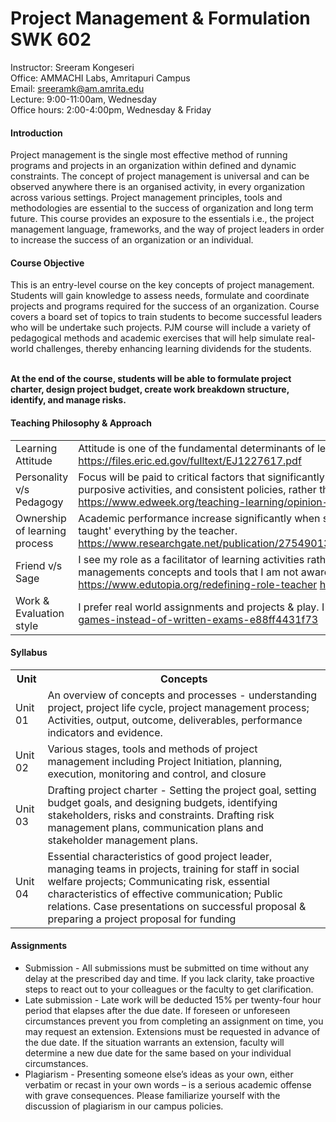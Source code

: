 <h1>Project Management & Formulation SWK 602</h1>

Instructor: Sreeram Kongeseri<br>
Office: AMMACHI Labs, Amritapuri Campus<br>
Email: sreeramk@am.amrita.edu<br>
Lecture: 9:00-11:00am, Wednesday<br>
Office hours: 2:00-4:00pm, Wednesday & Friday<br>

<h4>Introduction</h4>
Project management is the single most effective method of running programs and projects in an organization within defined and dynamic constraints. The concept of project management is universal and can be observed anywhere there is an organised activity, in every organization across various settings. Project management principles, tools and methodologies are essential to the success of organization and long term future. This course provides an exposure to the essentials i.e., the project management language, frameworks, and the way of project leaders in order to increase the success of an organization or an individual.

<h4>Course Objective</h4>
This is an entry-level course on the key concepts of project management. Students will gain knowledge to assess needs, formulate and coordinate projects and programs required for the success of an organization. Course covers a board set of topics to train students to become successful leaders who will be undertake such projects. PJM course will include a variety of pedagogical methods and academic exercises that will help simulate real-world challenges, thereby enhancing learning dividends for the students. <br><br>

<strong>At the end of the course, students will be able to formulate project charter, design project budget, create work breakdown structure, identify, and manage risks.</strong>
<h4>Teaching Philosophy & Approach</h4>
<table>
  <tbody><tr>
    <td>Learning Attitude</td>
    <td>Attitude is one of the fundamental determinants of learning outcome. The more positive, the better. 
<a href="https://files.eric.ed.gov/fulltext/EJ1227617.pdf" rel="nofollow">https://files.eric.ed.gov/fulltext/EJ1227617.pdf</a>
</td>
  </tr>
  <tr>
    <td>Personality v/s Pedagogy</td>
    <td>Focus will be paid to critical factors that significantly determine the quality of teaching and learning such as relevant content, purposive activities, and consistent policies, rather than the personality development of the faculty. 
<a href="https://www.edweek.org/teaching-learning/opinion-what-makes-a-great-teacher-pedagogy-or-personality/2019/09" rel="nofollow">https://www.edweek.org/teaching-learning/opinion-what-makes-a-great-teacher-pedagogy-or-personality/2019/09</a> </td>
  </tr>
   <tr>
    <td>Ownership of learning process</td>
    <td>Academic performance increase significantly when students take ownership of the learning process, as opposed to, expecting 'to be taught' everything by the teacher. 
<a href="https://www.researchgate.net/publication/275490135_Student_Ownership_of_Learning_as_a_Key_Component_of_College_Readiness" rel="nofollow">https://www.researchgate.net/publication/275490135_Student_Ownership_of_Learning_as_a_Key_Component_of_College_Readiness</a></td>
  </tr>
   <tr>
    <td>Friend v/s Sage</td>
    <td> I see my role as a facilitator of learning activities rather than an all-knowing sage who gives lectures. There are a lot of project managements concepts and tools that I am not aware of. Perhaps, you can teach me that when you get a chance. 
<a href="https://www.edutopia.org/redefining-role-teacher" rel="nofollow">https://www.edutopia.org/redefining-role-teacher</a> <a href="http://faculty.washington.edu/kate1/ewExternalFiles/SageOnTheStage.pdf" rel="nofollow">http://faculty.washington.edu/kate1/ewExternalFiles/SageOnTheStage.pdf</a> </td>
  </tr> 
   <tr>
    <td> Work &amp; Evaluation style</td>
    <td> 	I prefer real world assignments and projects &amp; play. I do not prefer traditional, written exams
<a href="https://medium.com/@ammastaal/video-games-instead-of-written-exams-e88ff4431f73" rel="nofollow">https://medium.com/@ammastaal/video-games-instead-of-written-exams-e88ff4431f73</a> </td>
  </tr> 
  
</tbody></table>

<h4>Syllabus</h4>
<table>
  <tbody><tr>
    <th>Unit</th>
    <th>Concepts</th>
  </tr>
  <tr>
    <td>Unit 01</td>
    <td>An overview of concepts and processes - understanding project, project life cycle, project management process; Activities, output, outcome, deliverables, performance indicators and evidence.</td>
  </tr>
  <tr>
    <td>Unit 02</td>
    <td>Various stages, tools and methods of project management including Project Initiation, planning, execution, monitoring and control, and closure</td>
  </tr>
  <tr>
    <td>Unit 03</td>
    <td>Drafting project charter - Setting the project goal, setting budget goals, and designing budgets, identifying stakeholders, risks and constraints. Drafting risk management plans, communication plans and stakeholder management plans.</td>
  </tr>
  <tr>
    <td>Unit 04</td>
    <td>Essential characteristics of good project leader, managing teams in projects, training for staff in social welfare projects; Communicating risk, essential characteristics of effective communication; Public relations. 
Case presentations on successful proposal &amp; preparing a project proposal for funding
</td>
  </tr>
</tbody></table>
<h4>Assignments</h4>
<ul>
<li>Submission - All submissions must be submitted on time without any delay at the prescribed day and time. If you lack clarity, take proactive steps to react out to your colleagues or the faculty to get clarification.</li>
<li>Late submission - Late work will be deducted 15% per twenty-four hour period that elapses after the due date. If foreseen or unforeseen circumstances prevent you from completing an assignment on time, you may request an extension. Extensions must be requested in advance of the due date. If the situation warrants an extension, faculty will determine a new due date for the same based on your individual circumstances.</li>
<li>	Plagiarism - Presenting someone else’s ideas as your own, either verbatim or recast in your own words – is a serious academic offense with grave consequences. Please familiarize yourself with the discussion of plagiarism in our campus policies.</li>
</ul>


